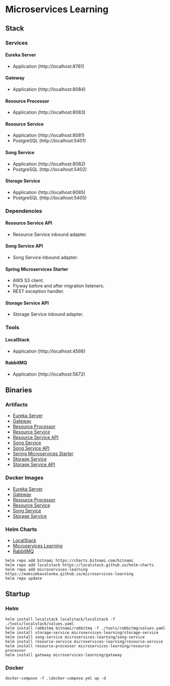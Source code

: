 # Microservices Learning

## Stack

### Services

#### Eureka Server
- Application (http://localhost:8761)

#### Gateway
- Application (http://localhost:8084)

#### Resource Processor
- Application (http://localhost:8083)

#### Resource Service
- Application (http://localhost:8081)
- PostgreSQL (http://localhost:5401)

#### Song Service
- Application (http://localhost:8082)
- PostgreSQL (http://localhost:5402)

#### Storage Service
- Application (http://localhost:8085)
- PostgreSQL (http://localhost:5405)

### Dependencies

#### Resource Service API
- Resource Service inbound adapter.

#### Song Service API
- Song Service inbound adapter.

#### Spring Microservices Starter
- AWS S3 client.
- Flyway before and after migration listeners.
- REST exception handler.

#### Storage Service API
- Storage Service inbound adapter.

### Tools

#### LocalStack
- Application (http://localhost:4566)

#### RabbitMQ
- Application (http://localhost:5672)

## Binaries

### Artifacts
- [Eureka Server](https://github.com/MaksimKavalenka/microservices-learning/packages/2064895)
- [Gateway](https://github.com/MaksimKavalenka/microservices-learning/packages/2064892)
- [Resource Processor](https://github.com/MaksimKavalenka/microservices-learning/packages/2046204)
- [Resource Service](https://github.com/MaksimKavalenka/microservices-learning/packages/2043819)
- [Resource Service API](https://github.com/MaksimKavalenka/microservices-learning/packages/2046203)
- [Song Service](https://github.com/MaksimKavalenka/microservices-learning/packages/2043571)
- [Song Service API](https://github.com/MaksimKavalenka/microservices-learning/packages/2043572)
- [Spring Microservices Starter](https://github.com/MaksimKavalenka/microservices-learning/packages/2043488)
- [Storage Service](https://github.com/MaksimKavalenka/microservices-learning/packages/2073648)
- [Storage Service API](https://github.com/MaksimKavalenka/microservices-learning/packages/2073649)

### Docker Images
- [Eureka Server](https://hub.docker.com/r/maksimkavalenka/microservices-learning.eureka-server)
- [Gateway](https://hub.docker.com/r/maksimkavalenka/microservices-learning.gateway)
- [Resource Processor](https://hub.docker.com/r/maksimkavalenka/microservices-learning.resource-processor)
- [Resource Service](https://hub.docker.com/r/maksimkavalenka/microservices-learning.resource-service)
- [Song Service](https://hub.docker.com/r/maksimkavalenka/microservices-learning.song-service)
- [Storage Service](https://hub.docker.com/r/maksimkavalenka/microservices-learning.storage-service)

### Helm Charts

- [LocalStack](https://localstack.github.io/helm-charts)
- [Microservices Learning](https://maksimkavalenka.github.io/microservices-learning)
- [RabbitMQ](https://github.com/bitnami/charts/tree/main/bitnami/rabbitmq)
```
helm repo add bitnami https://charts.bitnami.com/bitnami
helm repo add localstack https://localstack.github.io/helm-charts
helm repo add microservices-learning https://maksimkavalenka.github.io/microservices-learning
helm repo update
```

## Startup

### Helm

```
helm install localstack localstack/localstack -f ./tools/localstack/values.yaml
helm install rabbitmq bitnami/rabbitmq -f ./tools/rabbitmq/values.yaml
helm install storage-service microservices-learning/storage-service
helm install song-service microservices-learning/song-service
helm install resource-service microservices-learning/resource-service
helm install resource-processor microservices-learning/resource-processor
helm install gateway microservices-learning/gateway
```

### Docker
```
docker-compose -f .\docker-compose.yml up -d
```
